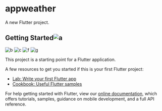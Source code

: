 # appweather

A new Flutter project.

## Getting Started![a](https://user-images.githubusercontent.com/48346432/172136238-73188dca-ef99-4c26-a92e-e5b07598ad08.JPG)
![b](https://user-images.githubusercontent.com/48346432/172136250-1f5f06eb-63b2-4156-b159-988c9b09512d.JPG)
![c](https://user-images.githubusercontent.com/48346432/172136254-f8c327ae-1ae2-4687-8beb-dbf66bdb5069.JPG)
![f](https://user-images.githubusercontent.com/48346432/172136259-3d3b21af-1659-44ce-822a-5627a603cb48.JPG)
![g](https://user-images.githubusercontent.com/48346432/172136263-5c242e6a-09a2-4640-8c81-60c2cad9845f.JPG)


This project is a starting point for a Flutter application.

A few resources to get you started if this is your first Flutter project:

- [Lab: Write your first Flutter app](https://flutter.dev/docs/get-started/codelab)
- [Cookbook: Useful Flutter samples](https://flutter.dev/docs/cookbook)

For help getting started with Flutter, view our
[online documentation](https://flutter.dev/docs), which offers tutorials,
samples, guidance on mobile development, and a full API reference.
